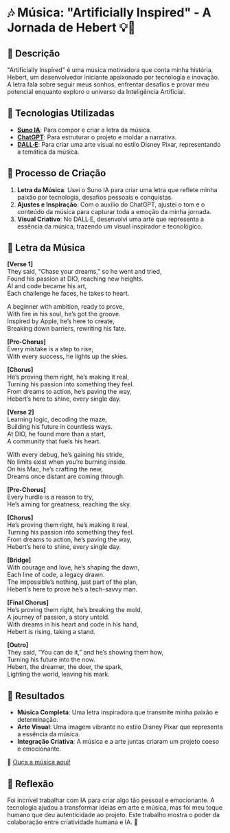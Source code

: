 # 🎶 Música: "Artificially Inspired" - A Jornada de Hebert 💡🎤

## 📒 Descrição  
"Artificially Inspired" é uma música motivadora que conta minha história, Hebert, um desenvolvedor iniciante apaixonado por tecnologia e inovação. A letra fala sobre seguir meus sonhos, enfrentar desafios e provar meu potencial enquanto exploro o universo da Inteligência Artificial.

## 🤖 Tecnologias Utilizadas  
- **[Suno IA](https://suno.com)**: Para compor e criar a letra da música.  
- **[ChatGPT](https://chat.openai.com)**: Para estruturar o projeto e moldar a narrativa.  
- **[DALL·E](https://openai.com/dall-e)**: Para criar uma arte visual no estilo Disney Pixar, representando a temática da música.

## 🧐 Processo de Criação  
1. **Letra da Música**: Usei o Suno IA para criar uma letra que reflete minha paixão por tecnologia, desafios pessoais e conquistas.  
2. **Ajustes e Inspiração**: Com o auxílio do ChatGPT, ajustei o tom e o conteúdo da música para capturar toda a emoção da minha jornada.  
3. **Visual Criativo**: No DALL·E, desenvolvi uma arte que representa a essência da música, trazendo um visual inspirador e tecnológico.  

## 🎵 Letra da Música  
**[Verse 1]**  
They said, "Chase your dreams," so he went and tried,  
Found his passion at DIO, reaching new heights.  
AI and code became his art,  
Each challenge he faces, he takes to heart.  

A beginner with ambition, ready to prove,  
With fire in his soul, he’s got the groove.  
Inspired by Apple, he’s here to create,  
Breaking down barriers, rewriting his fate.  

**[Pre-Chorus]**  
Every mistake is a step to rise,  
With every success, he lights up the skies.  

**[Chorus]**  
He’s proving them right, he’s making it real,  
Turning his passion into something they feel.  
From dreams to action, he’s paving the way,  
Hebert’s here to shine, every single day.  

**[Verse 2]**  
Learning logic, decoding the maze,  
Building his future in countless ways.  
At DIO, he found more than a start,  
A community that fuels his heart.  

With every debug, he’s gaining his stride,  
No limits exist when you’re burning inside.  
On his Mac, he’s crafting the new,  
Dreams once distant are coming through.  

**[Pre-Chorus]**  
Every hurdle is a reason to try,  
He’s aiming for greatness, reaching the sky.  

**[Chorus]**  
He’s proving them right, he’s making it real,  
Turning his passion into something they feel.  
From dreams to action, he’s paving the way,  
Hebert’s here to shine, every single day.  

**[Bridge]**  
With courage and love, he’s shaping the dawn,  
Each line of code, a legacy drawn.  
The impossible’s nothing, just part of the plan,  
Hebert’s here to prove he’s a tech-savvy man.  

**[Final Chorus]**  
He’s proving them right, he’s breaking the mold,  
A journey of passion, a story untold.  
With dreams in his heart and code in his hand,  
Hebert is rising, taking a stand.  

**[Outro]**  
They said, “You can do it,” and he’s showing them how,  
Turning his future into the now.  
Hebert, the dreamer, the doer, the spark,  
Lighting the world, leaving his mark.  

## 🚀 Resultados  
- **Música Completa**: Uma letra inspiradora que transmite minha paixão e determinação.  
- **Arte Visual**: Uma imagem vibrante no estilo Disney Pixar que representa a essência da música.  
- **Integração Criativa**: A música e a arte juntas criaram um projeto coeso e emocionante.  

🎵 [Ouça a música aqui!](https://suno.com/song/99259d65-c191-4e87-a9d2-a8b9e115130b)

## 💭 Reflexão  
Foi incrível trabalhar com IA para criar algo tão pessoal e emocionante. A tecnologia ajudou a transformar ideias em arte e música, mas foi meu toque humano que deu autenticidade ao projeto. Este trabalho mostra o poder da colaboração entre criatividade humana e IA. 🚀
